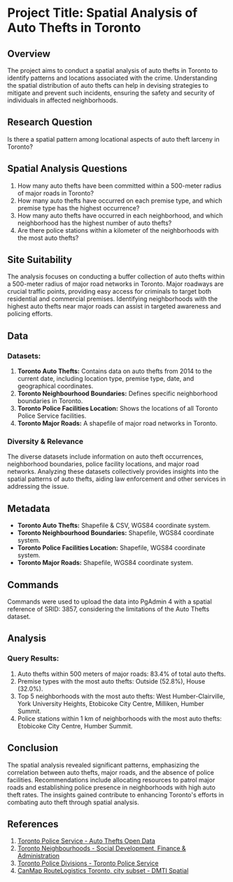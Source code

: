 # Project Title: Spatial Analysis of Auto Thefts in Toronto

## Overview
The project aims to conduct a spatial analysis of auto thefts in Toronto to identify patterns and locations associated with the crime. Understanding the spatial distribution of auto thefts can help in devising strategies to mitigate and prevent such incidents, ensuring the safety and security of individuals in affected neighborhoods.

## Research Question
Is there a spatial pattern among locational aspects of auto theft larceny in Toronto?

## Spatial Analysis Questions
1. How many auto thefts have been committed within a 500-meter radius of major roads in Toronto?
2. How many auto thefts have occurred on each premise type, and which premise type has the highest occurrence?
3. How many auto thefts have occurred in each neighborhood, and which neighborhood has the highest number of auto thefts?
4. Are there police stations within a kilometer of the neighborhoods with the most auto thefts?

## Site Suitability
The analysis focuses on conducting a buffer collection of auto thefts within a 500-meter radius of major road networks in Toronto. Major roadways are crucial traffic points, providing easy access for criminals to target both residential and commercial premises. Identifying neighborhoods with the highest auto thefts near major roads can assist in targeted awareness and policing efforts.

## Data
### Datasets:
1. **Toronto Auto Thefts:** Contains data on auto thefts from 2014 to the current date, including location type, premise type, date, and geographical coordinates.
2. **Toronto Neighbourhood Boundaries:** Defines specific neighborhood boundaries in Toronto.
3. **Toronto Police Facilities Location:** Shows the locations of all Toronto Police Service facilities.
4. **Toronto Major Roads:** A shapefile of major road networks in Toronto.

### Diversity & Relevance
The diverse datasets include information on auto theft occurrences, neighborhood boundaries, police facility locations, and major road networks. Analyzing these datasets collectively provides insights into the spatial patterns of auto thefts, aiding law enforcement and other services in addressing the issue.

## Metadata
- **Toronto Auto Thefts:** Shapefile & CSV, WGS84 coordinate system.
- **Toronto Neighbourhood Boundaries:** Shapefile, WGS84 coordinate system.
- **Toronto Police Facilities Location:** Shapefile, WGS84 coordinate system.
- **Toronto Major Roads:** Shapefile, WGS84 coordinate system.

## Commands
Commands were used to upload the data into PgAdmin 4 with a spatial reference of SRID: 3857, considering the limitations of the Auto Thefts dataset.

## Analysis
### Query Results:
1. Auto thefts within 500 meters of major roads: 83.4% of total auto thefts.
2. Premise types with the most auto thefts: Outside (52.8%), House (32.0%).
3. Top 5 neighborhoods with the most auto thefts: West Humber-Clairville, York University Heights, Etobicoke City Centre, Milliken, Humber Summit.
4. Police stations within 1 km of neighborhoods with the most auto thefts: Etobicoke City Centre, Humber Summit.

## Conclusion
The spatial analysis revealed significant patterns, emphasizing the correlation between auto thefts, major roads, and the absence of police facilities. Recommendations include allocating resources to patrol major roads and establishing police presence in neighborhoods with high auto theft rates. The insights gained contribute to enhancing Toronto's efforts in combating auto theft through spatial analysis.

## References
1. [Toronto Police Service - Auto Thefts Open Data](https://data.torontopolice.on.ca/datasets/TorontoPS::auto-theft-open-data/explore)
2. [Toronto Neighbourhoods - Social Development, Finance & Administration](https://open.toronto.ca/dataset/neighbourhoods/)
3. [Toronto Police Divisions - Toronto Police Service](https://data.torontopolice.on.ca/datasets/TorontoPS::police-divisions/about)
4. [CanMap RouteLogistics Toronto, city subset - DMTI Spatial](https://mdl.library.utoronto.ca/collections/geospatial-data/canmap-routelogistics-toronto-city-subset)
